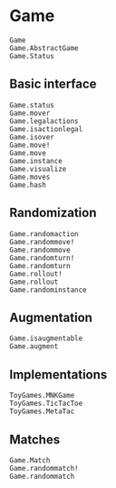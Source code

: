 
# Game
```@docs
Game
Game.AbstractGame
Game.Status
```

## Basic interface
```@docs
Game.status
Game.mover
Game.legalactions
Game.isactionlegal
Game.isover
Game.move!
Game.move
Game.instance
Game.visualize
Game.moves
Game.hash
```

## Randomization
```@docs
Game.randomaction
Game.randommove!
Game.randommove
Game.randomturn!
Game.randomturn
Game.rollout!
Game.rollout
Game.randominstance
```

## Augmentation
```@docs
Game.isaugmentable
Game.augment
```

## Implementations
```@docs
ToyGames.MNKGame
ToyGames.TicTacToe
ToyGames.MetaTac
```

## Matches
```@docs
Game.Match
Game.randommatch!
Game.randommatch
```
